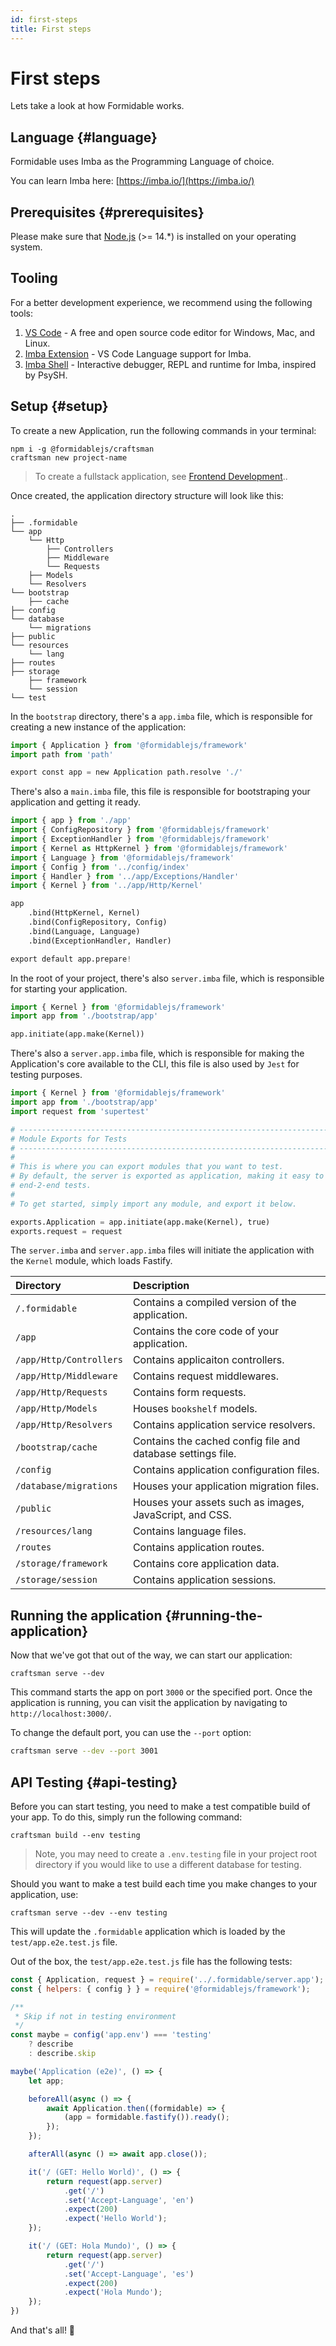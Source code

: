 ```yaml
---
id: first-steps
title: First steps
---
```


# First steps
Lets take a look at how Formidable works.

## Language {#language}
Formidable uses Imba as the Programming Language of choice.

You can learn Imba here: [https://imba.io/](https://imba.io/)

## Prerequisites {#prerequisites}
Please make sure that [Node.js](https://nodejs.org/) (>= 14.*) is installed on your operating system.

## Tooling

For a better development experience, we recommend using the following tools:

1. [VS Code](https://code.visualstudio.com/) - A free and open source code editor for Windows, Mac, and Linux.
2. [Imba Extension](https://marketplace.visualstudio.com/items?itemName=scrimba.vsimba) - VS Code Language support for Imba.
3. [Imba Shell](https://github.com/donaldp/imba-shell) - Interactive debugger, REPL and runtime for Imba, inspired by PsySH.


## Setup {#setup}
To create a new Application, run the following commands in your terminal:

```
npm i -g @formidablejs/craftsman
craftsman new project-name
```

> To create a fullstack application, see [Frontend Development](frontend#installation--setup)..

Once created, the application directory structure will look like this:

```text
.
├── .formidable
└── app
    └── Http
        ├── Controllers
        ├── Middleware
        └── Requests
    ├── Models
    └── Resolvers
└── bootstrap
    ├── cache
├── config
└── database
    └── migrations
├── public
└── resources
    └── lang
├── routes
├── storage
	├── framework
	└── session
└── test

```

In the `bootstrap` directory, there's a `app.imba` file, which is responsible for creating a new instance of the application:

```py title="bootstrap/app.imba"
import { Application } from '@formidablejs/framework'
import path from 'path'

export const app = new Application path.resolve './'
```

There's also a `main.imba` file, this file is responsible for bootstraping your application and getting it ready.

```py title="bootstrap/main.imba"
import { app } from './app'
import { ConfigRepository } from '@formidablejs/framework'
import { ExceptionHandler } from '@formidablejs/framework'
import { Kernel as HttpKernel } from '@formidablejs/framework'
import { Language } from '@formidablejs/framework'
import { Config } from '../config/index'
import { Handler } from '../app/Exceptions/Handler'
import { Kernel } from '../app/Http/Kernel'

app
	.bind(HttpKernel, Kernel)
	.bind(ConfigRepository, Config)
	.bind(Language, Language)
	.bind(ExceptionHandler, Handler)

export default app.prepare!
```
In the root of your project, there's also `server.imba` file, which is responsible for starting your application.

```py title="server.imba"
import { Kernel } from '@formidablejs/framework'
import app from './bootstrap/app'

app.initiate(app.make(Kernel))
```

There's also a `server.app.imba` file, which is responsible for making the Application's core available to the CLI, this file is also used by `Jest` for testing purposes.

```py title="server.app.imba"
import { Kernel } from '@formidablejs/framework'
import app from './bootstrap/app'
import request from 'supertest'

# --------------------------------------------------------------------------
# Module Exports for Tests
# --------------------------------------------------------------------------
#
# This is where you can export modules that you want to test.
# By default, the server is exported as application, making it easy to run
# end-2-end tests.
#
# To get started, simply import any module, and export it below.

exports.Application = app.initiate(app.make(Kernel), true)
exports.request = request
```

The `server.imba` and `server.app.imba` files will initiate the application with the `Kernel` module, which loads Fastify.

| Directory                | Description
|:-------------------------|:-------------
| `/.formidable`           | Contains a compiled version of the application.
| `/app`                   | Contains the core code of your application.
| `/app/Http/Controllers`  | Contains applicaiton controllers.
| `/app/Http/Middleware`   | Contains request middlewares.
| `/app/Http/Requests`     | Contains form requests.
| `/app/Http/Models`       | Houses `bookshelf` models.
| `/app/Http/Resolvers`    | Contains application service resolvers.
| `/bootstrap/cache`       | Contains the cached config file and database settings file.
| `/config`                | Contains application configuration files.
| `/database/migrations`   | Houses your application migration files.
| `/public`                | Houses your assets such as images, JavaScript, and CSS.
| `/resources/lang`        | Contains language files.
| `/routes`                | Contains application routes.
| `/storage/framework`     | Contains core application data.
| `/storage/session`       | Contains application sessions.

## Running the application {#running-the-application}
Now that we've got that out of the way, we can start our application:

```
craftsman serve --dev
```

This command starts the app on port `3000` or the specified port.
Once the application is running, you can visit the application by navigating to `http://localhost:3000/`.

To change the default port, you can use the `--port` option:

```bash
craftsman serve --dev --port 3001
```

## API Testing {#api-testing}

Before you can start testing, you need to make a test compatible build of your app. To do this, simply run the following command:

```
craftsman build --env testing
```

> Note, you may need to create a `.env.testing` file in your project root directory if you would like to use a different database for testing.

Should you want to make a test build each time you make changes to your application, use:

```
craftsman serve --dev --env testing
```

This will update the `.formidable` application which is loaded by the `test/app.e2e.test.js` file.

Out of the box, the `test/app.e2e.test.js` file has the following tests:

```js title=test/app.e2e.test.js
const { Application, request } = require('../.formidable/server.app');
const { helpers: { config } } = require('@formidablejs/framework');

/**
 * Skip if not in testing environment
 */
const maybe = config('app.env') === 'testing'
	? describe
	: describe.skip

maybe('Application (e2e)', () => {
	let app;

	beforeAll(async () => {
		await Application.then((formidable) => {
			(app = formidable.fastify()).ready();
		});
	});

	afterAll(async () => await app.close());

	it('/ (GET: Hello World)', () => {
		return request(app.server)
			.get('/')
			.set('Accept-Language', 'en')
			.expect(200)
			.expect('Hello World');
	});

	it('/ (GET: Hola Mundo)', () => {
		return request(app.server)
			.get('/')
			.set('Accept-Language', 'es')
			.expect(200)
			.expect('Hola Mundo');
	});
})

```

And that's all! 🎊
